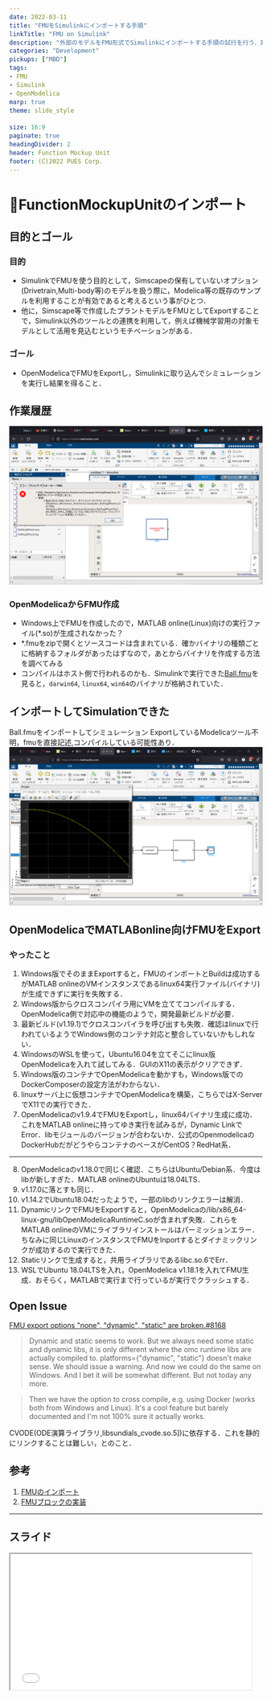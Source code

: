 ```yaml
---
date: 2022-03-11
title: "FMUをSimulinkにインポートする手順"
linkTitle: "FMU on Simulink"
description: "外部のモデルをFMU形式でSimulinkにインポートする手順の試行を行う．対象の外部モデルはOpenModelicaとする"
categories: "Development"
pickups: ["MBD"]
tags:
- FMU
- Simulink
- OpenModelica
marp: true
theme: slide_style

size: 16:9
paginate: true
headingDivider: 2
header: Function Mockup Unit
footer: (C)2022 PUES Corp.
---
```

<!-- _class: title -->
# <!-- fit --> :memo:FunctionMockupUnitのインポート


## 目的とゴール

### 目的

- SimulinkでFMUを使う目的として，Simscapeの保有していないオプション(Drivetrain,Multi-body等)のモデルを扱う際に，Modelica等の既存のサンプルを利用することが有効であると考えるという事がひとつ．  
- 他に，Simscape等で作成したプラントモデルをFMUとしてExportすることで，Simulink以外のツールとの連携を利用して，例えば機械学習用の対象モデルとして活用を見込むというモチベーションがある．

### ゴール

- OpenModelicaでFMUをExportし，Simulinkに取り込んでシミュレーションを実行し結果を得ること．

## 作業履歴

![bg right 90%](2022-03-11-12-07-16.png)

### OpenModelicaからFMU作成

- Windows上でFMUを作成したので，MATLAB online(Linux)向けの実行ファイル(*.so)が生成されなかった？
- *.fmuをzipで開くとソースコードは含まれている．確かバイナリの種類ごとに格納するフォルダがあったはずなので，あとからバイナリを作成する方法を調べてみる
- コンパイルはホスト側で行われるのかも．Simulinkで実行できた[Ball.fmu](https://github.com/CATIA-Systems/FMPy)を見ると，`darwin64`, `linux64`, `win64`のバイナリが格納されていた．

## インポートしてSimulationできた

Ball.fmuをインポートしてシミュレーション
ExportしているModelicaツール不明，fmuを直接記述,コンパイルしている可能性あり．
![bg right 90%](2022-03-11-12-25-05.png)

## OpenModelicaでMATLABonline向けFMUをExport

### やったこと

1. Windows版でそのままExportすると，FMUのインポートとBuildは成功するがMATLAB onlineのVMインスタンスであるlinux64実行ファイル(バイナリ)が生成できずに実行を失敗する．
2. Windows版からクロスコンパイラ用にVMを立ててコンパイルする．OpenModelica側で対応中の機能のようで，開発最新ビルドが必要．
3. 最新ビルド(v1.19.1)でクロスコンパイラを呼び出すも失敗．確認はlinuxで行われているようでWindows側のコンテナ対応と整合していないかもしれない．
4. WindowsのWSLを使って，Ubuntu16.04を立てそこにlinux版OpenModelicaを入れて試してみる．GUIのX11の表示がクリアできず．
5. Windows版のコンテナでOpenModelicaを動かすも，Windows版でのDockerComposerの設定方法がわからない．
6. linuxサーバ上に仮想コンテナでOpenModelicaを構築，こちらではX-ServerでX11での実行できた．
7. OpenModelicaのv1.9.4でFMUをExportし，linux64バイナリ生成に成功．これをMATLAB onlineに持ってゆき実行を試みるが，Dynamic LinkでError．libモジュールのバージョンが合わないか．公式のOpenmodelicaのDockerHubだがどうやらコンテナのベースがCentOS？RedHat系．
---
8. OpenModelicaのv1.18.0で同じく確認．こちらはUbuntu/Debian系．今度はlibが新しすぎた．MATLAB onlineのUbuntuは18.04LTS．
9. v1.17.0に落とすも同じ．
10. v1.14.2でUbuntu18.04だったようで，一部のlibのリンクエラーは解消．
11. DynamicリンクでFMUをExportすると，OpenModelicaの/lib/x86_64-linux-gnu/libOpenModelicaRuntimeC.soが含まれず失敗．これらをMATLAB onlineのVMにライブラリインストールはパーミッションエラー．ちなみに同じLinuxのインスタンスでFMUをInportするとダイナミックリンクが成功するので実行できた．
12. Staticリンクで生成すると，共用ライブラリであるlibc.so.6でErr．
13. WSLでUbuntu 18.04LTSを入れ，OpenModelica v1.18.1を入れてFMU生成．おそらく，MATLABで実行まで行っているが実行でクラッシュする．

## Open Issue
[FMU export options "none", "dynamic", "static" are broken.#8168 ](https://github.com/OpenModelica/OpenModelica/issues/8168#)
> Dynamic and static seems to work. But we always need some static and dynamic libs, it is only different where the omc runtime libs are actually compiled to.
> platforms={"dynamic", "static"} doesn't make sense. We should issue a warning.
> And now we could do the same on Windows. And I bet it will be somewhat different. But not today any more.

> Then we have the option to cross compile, e.g. using Docker (works both from Windows and Linux). It's a cool feature but barely documented and I'm not 100% sure it actually works.

CVODE(ODE演算ライブラリ,libsundials_cvode.so.5])に依存する．これを静的にリンクすることは難しい，とのこと．

## 参考
1. [FMUのインポート](https://jp.mathworks.com/help/simulink/ug/work-with-fmi-in-simulink.html)
2. [FMUブロックの実装](https://jp.mathworks.com/help/simulink/ug/implement-an-fmi-block.html)

---

## スライド

<iframe src="slide.html"
            title="スライド表示" width="480" height="270">
</iframe>
